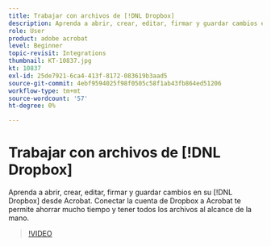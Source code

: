 ```yaml
---
title: Trabajar con archivos de [!DNL Dropbox]
description: Aprenda a abrir, crear, editar, firmar y guardar cambios en su [!DNL Dropbox] archivos desde Acrobat
role: User
product: adobe acrobat
level: Beginner
topic-revisit: Integrations
thumbnail: KT-10837.jpg
kt: 10837
exl-id: 25de7921-6ca4-413f-8172-083619b3aad5
source-git-commit: 4ebf9594025f98f0505c58f1ab43fb864ed51206
workflow-type: tm+mt
source-wordcount: '57'
ht-degree: 0%

---
```


# Trabajar con archivos de [!DNL Dropbox]

Aprenda a abrir, crear, editar, firmar y guardar cambios en su [!DNL Dropbox] desde Acrobat. Conectar la cuenta de Dropbox a Acrobat te permite ahorrar mucho tiempo y tener todos los archivos al alcance de la mano.

>[!VIDEO](https://video.tv.adobe.com/v/3409411?quality=12&learn=on&hidetitle=true)
